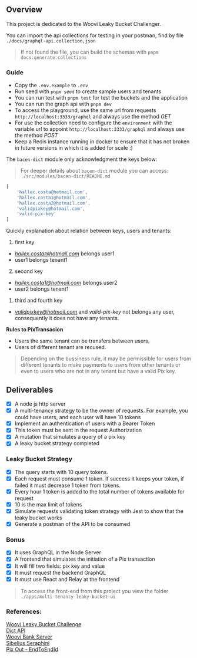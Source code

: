 ## Overview
This project is dedicated to the Woovi Leaky Bucket Challenger.

You can import the api collections for testing in your postman, find by file `./docs/graphql-api.collection,json`

> If not found the file, you can build the schemas with `pnpm docs:generate:collections`

### Guide
- Copy the `.env.example` to `.env` 
- Run seed with `pnpm seed` to create sample users and tenants
- You can run test with `pnpm test` for test the buckets and the application
- You can run the graph api with `pnpm dev`
- To access the playground, use the same url from requests `http://localhost:3333/graphql` and always use the method *GET*
- For use the collection need to configure the `environment` with the variable url to appoint `http://localhost:3333/graphql` and always use the method *POST*
- Keep a Redis instance running in docker to ensure that it has not broken in future versions in which it is added for scale :)

The `bacen-dict` module only acknowledgment the keys below:
> For deeper details about `bacen-dict` module you can access: `./src/modules/bacen-dict/README.md`
```ts
[
	'hallex.costa@hotmail.com',
	'hallex.costa1@hotmail.com',
	'hallex.costa2@hotmail.com',
	'validpixkey@hotmail.com',
	'valid-pix-key'
]
```
Quickly explanation about relation between keys, users and tenants:

1) first key
- *hallex.costa@hotmail.com* belongs user1
- user1 belongs tenant1

2) second key
- *hallex.costa1@hotmail.com* belongs user2
- user2 belongs tenant1

1) third and fourth key
- *validpixkey@hotmail.com* and *valid-pix-key* not belongs any user, consequently it does not have any tenants.

**Rules to PixTransacion**
- Users the same tenant can be transfers between users.
- Users of different tenant are recused.

> Depending on the bussiness rule, it may be permissible for users from different tenants to make payments to users from other tenants or even to users who are not in any tenant but have a valid Pix key.

## Deliverables
- [x] A node js http server
- [x] A multi-tenancy strategy to be the owner of requests. For example, you could have users, and each user will have 10 tokens
- [x] Implement an authentication of users with a Bearer Token
- [x] This token must be sent in the request Authorization
- [x] A mutation that simulates a query of a pix key
- [x] A leaky bucket strategy completed

### Leaky Bucket Strategy
- [x] The query starts with 10 query tokens.
- [x] Each request must consume 1 token. If success it keeps your token, if failed it must decrease 1 token from tokens.
- [x] Every hour 1 token is added to the total number of tokens available for request
- [x] 10 is the max limit of tokens
- [x] Simulate requests validating token strategy with Jest to show that the leaky bucket works
- [x] Generate a postman of the API to be consumed

### Bonus
- [x] It uses GraphQL in the Node Server
- [x] A frontend that simulates the initiation of a Pix transaction
- [x] It will fill two fields: pix key and value
- [x] It must request the backend GraphQL
- [x] It must use React and Relay at the frontend

> To access the front-end from this project you view the folder `./apps/multi-tenancy-leaky-bucket-ui`

### References: 
[Woovi Leaky Bucket Challenge](https://github.com/woovibr/jobs/blob/main/challenges/woovi-leaky-bucket-challenge.md)  
[Dict API](https://www.bcb.gov.br/content/estabilidadefinanceira/pix/API-DICT.html#section/Seguranca/Assinatura-digital)  
[Woovi Bank Server](../bank-server/README.md)  
[Sibelius Seraphini](https://github.com/sibelius)  
[Pix Out - EndToEndId](https://developers.bitcapital.com.br/docs/pix-out#modelo-de-requisi%C3%A7%C3%A3o)  
